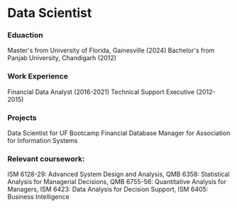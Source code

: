# Data Scientist

### Eduaction
Master's from University of Florida, Gainesville (2024)
Bachelor's from Panjab University, Chandigarh (2012)

### Work Experience
Financial Data Analyst (2016-2021)
Technical Support Executive (2012-2015)

### Projects
Data Scientist for UF Bootcamp
Financial Database Manager for Association for Information Systems

### Relevant coursework: 
ISM 6128-29:   Advanced System Design and Analysis,
QMB 6358:      Statistical Analysis for Managerial Decisions, 
QMB 6755-56: 	 Quantitative Analysis for Managers, 
ISM 6423: 		   Data Analysis for Decision Support, 
ISM 6405: 		   Business Intelligence


 
